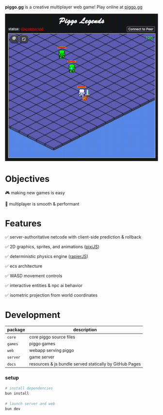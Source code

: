 __piggo.gg__ is a creative multiplayer web game! Play online at [piggo.gg](https://piggo.gg) 

<p align="center">
  <kbd>
    <img src="piggo-gg.gif" style="width:720px">
  </kbd>
</p>

# Objectives

🎮 making new games is easy

👾 multiplayer is smooth & performant

# Features

✅ server-authoritative netcode with client-side prediction & rollback

✅ 2D graphics, sprites, and animations ([pixiJS](https://github.com/pixijs/pixijs))

✅ deterministic physics engine ([rapierJS](https://github.com/dimforge/rapier.js))

✅ ecs architecture

✅ WASD movement controls

✅ interactive entities & npc ai behavior

✅ isometric projection from world coordinates

# Development

|package|description|
|--|--|
|`core`| core piggo source files
|`games`| piggo games
|`web`| webapp serving piggo
|`server`| game server
|`docs`| resources & js bundle served statically by GitHub Pages

### setup

```bash
# install dependencies
bun install

# launch server and web
bun dev
```
